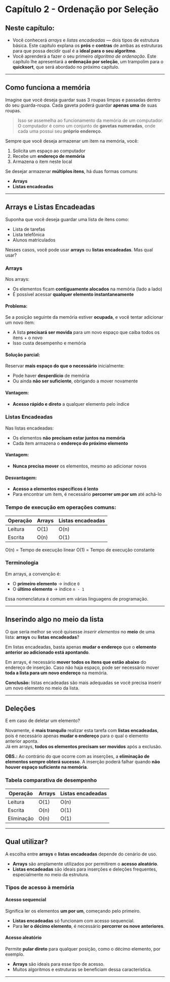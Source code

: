 # Capítulo 2 - Ordenação por Seleção

## Neste capítulo:
- Você conhecerá *arrays* e *listas encadeadas* — dois tipos de estrutura básica. Este capítulo explana os **prós** e **contras** de ambas as estruturas para que possa decidir qual é a **ideal para o seu algoritmo**.
- Você aprenderá a fazer o seu primeiro *algoritmo de ordenação*. Este capítulo lhe apresentará a **ordenação por seleção**, um trampolim para o **quicksort**, que será abordado no próximo capítulo.

---

## Como funciona a memória

Imagine que você deseja guardar suas 3 roupas limpas e passadas dentro do seu guarda-roupa. Cada gaveta poderá guardar **apenas uma** de suas roupas.

> Isso se assemelha ao funcionamento da memória de um computador:  
> O computador é como um conjunto de **gavetas numeradas**, onde cada uma possui seu **próprio endereço**.

Sempre que você deseja armazenar um item na memória, você:
1. Solicita um espaço ao computador
2. Recebe um **endereço de memória**
3. Armazena o item neste local

Se desejar armazenar **múltiplos itens**, há duas formas comuns:
- **Arrays**
- **Listas encadeadas**

---

## Arrays e Listas Encadeadas

Suponha que você deseja guardar uma lista de itens como:
- Lista de tarefas
- Lista telefônica
- Alunos matriculados

Nesses casos, você pode usar **arrays** ou **listas encadeadas**. Mas qual usar?

### Arrays

Nos arrays:
- Os elementos ficam **contiguamente alocados** na memória (lado a lado)
- É possível acessar **qualquer elemento instantaneamente**

#### Problema:
Se a posição seguinte da memória estiver **ocupada**, e você tentar adicionar um novo item:
- A lista **precisará ser movida** para um novo espaço que caiba todos os itens + o novo
- Isso custa desempenho e memória

#### Solução parcial:
Reservar **mais espaço do que o necessário** inicialmente:
- Pode haver **desperdício** de memória
- Ou ainda **não ser suficiente**, obrigando a mover novamente

#### Vantagem:
- **Acesso rápido e direto** a qualquer elemento pelo índice

### Listas Encadeadas

Nas listas encadeadas:
- Os elementos **não precisam estar juntos na memória**
- Cada item armazena o **endereço do próximo elemento**

#### Vantagem:
- **Nunca precisa mover** os elementos, mesmo ao adicionar novos

#### Desvantagem:
- **Acesso a elementos específicos é lento**
- Para encontrar um item, é necessário **percorrer um por um** até achá-lo

### Tempo de execução em operações comuns:

| Operação   | Arrays | Listas encadeadas |
|------------|--------|-------------------|
| Leitura    | O(1)   | O(n)              |
| Escrita    | O(n)   | O(1)              |

O(n) = Tempo de execução linear
O(1) = Tempo de execução constante

### Terminologia

Em arrays, a convenção é:
- O **primeiro elemento** → índice `0`
- O **último elemento** → índice `n - 1`

Essa nomenclatura é comum em várias linguagens de programação.

---

## Inserindo algo no meio da lista

O que seria melhor se você quisesse *inserir elementos* no **meio** de uma lista: **arrays** ou **listas encadeadas**?

Em listas encadeadas, basta apenas **mudar o endereço** que o **elemento anterior ao adicionado está apontando**.

Em arrays, é necessário **mover todos os itens que estão abaixo** do endereço de inserção. Caso não haja espaço, pode ser necessário mover **toda a lista para um novo endereço** na memória.

**Conclusão:** listas encadeadas são mais adequadas se você precisa inserir um novo elemento no meio da lista.

---

## Deleções

E em caso de deletar um elemento?

Novamente, é **mais tranquilo** realizar esta tarefa com **listas encadeadas**, pois é necessário apenas **mudar o endereço** para o qual o elemento anterior aponta.  
Já em arrays, **todos os elementos precisam ser movidos** após a exclusão.

**OBS.:** Ao contrário do que ocorre com as inserções, a **eliminação de elementos sempre obterá sucesso**. A inserção poderá falhar quando **não houver espaço suficiente na memória**.

### Tabela comparativa de desempenho

| Operação   | Arrays | Listas encadeadas |
|------------|--------|-------------------|
| Leitura    | O(1)   | O(n)              |
| Escrita    | O(n)   | O(1)              |
| Eliminação | O(n)   | O(1)              |

---

## Qual utilizar?

A escolha entre **arrays** e **listas encadeadas** depende do cenário de uso.

- **Arrays** são amplamente utilizados por permitirem o **acesso aleatório**.
- **Listas encadeadas** são ideais para inserções e deleções frequentes, especialmente no meio da estrutura.

### Tipos de acesso à memória

#### Acesso sequencial

Significa ler os elementos **um por um**, começando pelo primeiro.

- **Listas encadeadas** só funcionam com acesso sequencial.
- Para **ler o décimo elemento**, é necessário **percorrer os nove anteriores**.

#### Acesso aleatório

Permite **pular direto** para qualquer posição, como o décimo elemento, por exemplo.

- **Arrays** são ideais para esse tipo de acesso.
- Muitos algoritmos e estruturas se beneficiam dessa característica.

---